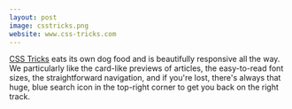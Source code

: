```yaml
---
layout: post
image: csstricks.png
website: www.css-tricks.com
---
```

[CSS Tricks](http://www.css-tricks.com/) eats its own dog food and is beautifully responsive all the way. We particularly like the card-like previews of articles, the easy-to-read font sizes, the straightforward navigation, and if you're lost, there's always that huge, blue search icon in the top-right corner to get you back on the right track.